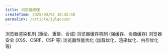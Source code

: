```yaml
---
title: 浏览器原理
createTime: 2025/03/02 10:42:48
permalink: /article/jglqoszm/
---
```

浏览器渲染机制 (重绘、重排、合成)
浏览器缓存机制 (强缓存、协商缓存)
浏览器安全 (XSS、CSRF、CSP 等)
浏览器性能优化 (加载优化、渲染优化、内存优化等)

